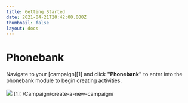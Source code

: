 ```yaml
---
title: Getting Started
date: 2021-04-21T20:42:00.000Z
thumbnail: false
layout: docs
---
```

# Phonebank

Navigate to your [campaign][1] and click **"Phonebank"** to enter into the phonebank module to begin creating activities.
<br><br>
![](../../images/scripts-step1.jpg)
[1]: /Campaign/create-a-new-campaign/